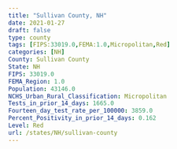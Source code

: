 ```yaml
---
title: "Sullivan County, NH"
date: 2021-01-27
draft: false
type: county
tags: [FIPS:33019.0,FEMA:1.0,Micropolitan,Red]
categories: [NH]
County: Sullivan County
State: NH
FIPS: 33019.0
FEMA_Region: 1.0
Population: 43146.0
NCHS_Urban_Rural_Classification: Micropolitan
Tests_in_prior_14_days: 1665.0
Fourteen_day_test_rate_per_100000: 3859.0
Percent_Positivity_in_prior_14_days: 0.162
Level: Red
url: /states/NH/sullivan-county
---
```



